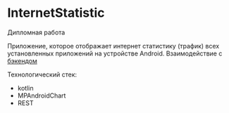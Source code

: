 # InternetStatistic

Дипломная работа

Приложение, которое отображает интернет статистику (трафик) всех установленных приложений на устройстве Android. Взаимодействие с [бэкендом](https://github.com/denisovvl/InternetStatApi)

Технологический стек:
- kotlin
- MPAndroidChart
- REST

